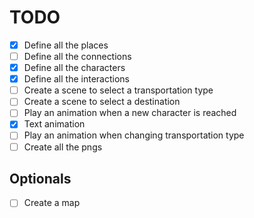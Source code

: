 # TODO

- [x] Define all the places
- [ ] Define all the connections
- [x] Define all the characters
- [x] Define all the interactions
- [ ] Create a scene to select a transportation type
- [ ] Create a scene to select a destination
- [ ] Play an animation when a new character is reached
- [x] Text animation
- [ ] Play an animation when changing transportation type
- [ ] Create all the pngs

## Optionals

- [ ] Create a map